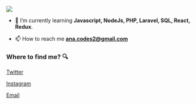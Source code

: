 ![](https://media.giphy.com/media/3ornk57KwDXf81rjWM/giphy.gif)

- 🌱 I’m currently learning **Javascript, NodeJs, PHP, Laravel, SQL, React, Redux**.

<!-- - 💬 Ask me about **Back-End** -->

- 📫 How to reach me **ana.codes2@gmail.com**

### Where to find me? :mag:

<a href="https://twitter.com/Ana26926348"></a> [Twitter](https://twitter.com/Ana26926348)

<a href="https://www.instagram.com/anaagu4ilar_/"></a> [Instagram](https://www.instagram.com/anaagu4ilar_/)

<a href="mailto:ana.codes2@gmail.com"></a> [Email](mailto:ana.codes2@gmail.com)

